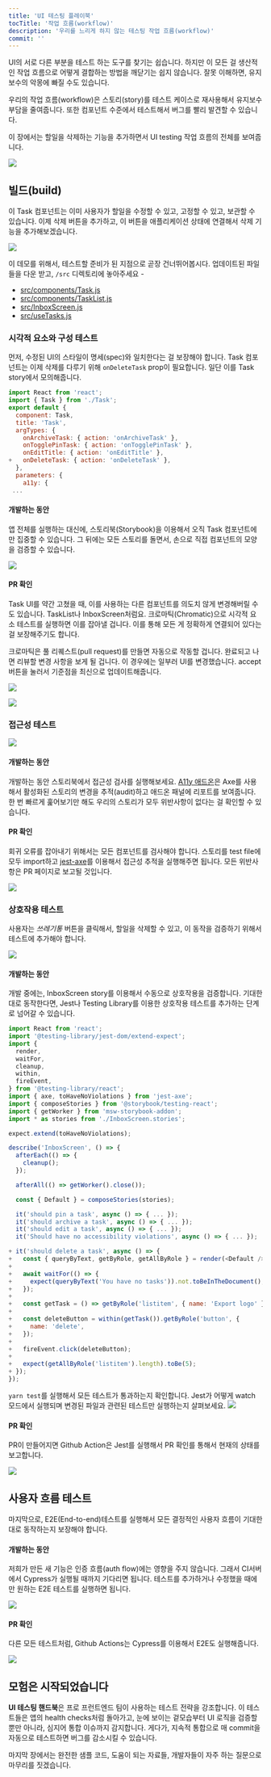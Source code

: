 ```yaml
---
title: 'UI 테스팅 플레이북'
tocTitle: '작업 흐름(workflow)'
description: '우리를 느리게 하지 않는 테스팅 작업 흐름(workflow)'
commit: ''
---
```


UI의 서로 다른 부분을 테스트 하는 도구를 찾기는 쉽습니다. 하지만 이 모든 걸 생산적인 작업 흐름으로 어떻게 결합하는 방법을 깨닫기는 쉽지 않습니다. 잘못 이해하면, 유지보수의 악몽에 빠질 수도 있습니다.

우리의 작업 흐름(workflow)은 스토리(story)를 테스트 케이스로 재사용해서 유지보수 부담을 줄여줍니다. 또한 컴포넌트 수준에서 테스트해서 버그를 빨리 발견할 수 있습니다.

이 장에서는 할일을 삭제하는 기능을 추가하면서 UI testing 작업 흐름의 전체를 보여줍니다.

![](/ui-testing-handbook/workflow-ui-testing.png)

## 빌드(build)

이 Task 컴포넌트는 이미 사용자가 할일을 수정할 수 있고, 고정할 수 있고, 보관할 수 있습니다. 이제 삭제 버튼을 추가하고, 이 버튼을 애플리케이션 상태에 연결해서 삭제 기능을 추가해보겠습니다.

![](/ui-testing-handbook/add-delete-button.png)

이 데모를 위해서, 테스트할 준비가 된 지점으로 곧장 건너뛰어봅시다. 업데이트된 파일들을 다운 받고, `/src` 디렉토리에 놓아주세요 -

- [src/components/Task.js](https://raw.githubusercontent.com/chromaui/ui-testing-guide-code/83c4adfc1f4ccee57278f8cfce539af1c1aa2463/src/components/Task.js)
- [src/components/TaskList.js](https://raw.githubusercontent.com/chromaui/ui-testing-guide-code/83c4adfc1f4ccee57278f8cfce539af1c1aa2463/src/components/TaskList.js)
- [src/InboxScreen.js](https://raw.githubusercontent.com/chromaui/ui-testing-guide-code/83c4adfc1f4ccee57278f8cfce539af1c1aa2463/src/InboxScreen.js)
- [src/useTasks.js](https://raw.githubusercontent.com/chromaui/ui-testing-guide-code/83c4adfc1f4ccee57278f8cfce539af1c1aa2463/src/useTasks.js)

### 시각적 요소와 구성 테스트

먼저, 수정된 UI의 스타일이 명세(spec)와 일치한다는 걸 보장해야 합니다. Task 컴포넌트는 이제 삭제를 다루기 위해 `onDeleteTask` prop이 필요합니다. 일단 이를 Task story에서 모의해줍니다.

```diff:title=src/components/Task.stories.js
import React from 'react';
import { Task } from './Task';
export default {
  component: Task,
  title: 'Task',
  argTypes: {
    onArchiveTask: { action: 'onArchiveTask' },
    onTogglePinTask: { action: 'onTogglePinTask' },
    onEditTitle: { action: 'onEditTitle' },
+   onDeleteTask: { action: 'onDeleteTask' },
  },
  parameters: {
    a11y: {
 ...
```

#### 개발하는 동안

앱 전체를 실행하는 대신에, 스토리북(Storybook)을 이용해서 오직 Task 컴포넌트에만 집중할 수 있습니다. 그 뒤에는 모든 스토리를 돌면서, 손으로 직접 컴포넌트의 모양을 검증할 수 있습니다.

![](/ui-testing-handbook/task-stories.gif)

#### PR 확인

Task UI를 약간 고쳤을 때, 이를 사용하는 다른 컴포넌트를 의도치 않게 변경해버릴 수도 있습니다. TaskList나 InboxScreen처럼요. 크로마틱(Chromatic)으로 시각적 요소 테스트를 실행하면 이를 잡아낼 겁니다. 이를 통해 모든 게 정확하게 연결되어 있다는 걸 보장해주기도 합니다.

크로마틱은 풀 리퀘스트(pull request)를 만들면 자동으로 작동할 겁니다. 완료되고 나면 리뷰할 변경 사항을 보게 될 겁니다. 이 경우에는 일부러 UI를 변경했습니다. accept 버튼을 눌러서 기준점을 최신으로 업데이트해줍니다.

![](/ui-testing-handbook/workflow-visual-tests.png)

![](/ui-testing-handbook/workflow-visual-diff.png)

### 접근성 테스트

![](/ui-testing-handbook/task-a11y.gif)

#### 개발하는 동안

개발하는 동안 스토리북에서 접근성 검사를 실행해보세요. [A11y 애드온](https://storybook.js.org/addons/@storybook/addon-a11y)은 Axe를 사용해서 활성화된 스토리의 변경을 추적(audit)하고 애드온 패널에 리포트를 보여줍니다. 한 번 빠르게 훑어보기만 해도 우리의 스토리가 모두 위반사항이 없다는 걸 확인할 수 있습니다.

#### PR 확인

회귀 오류를 잡아내기 위해서는 모든 컴포넌트를 검사해야 합니다. 스토리를 test file에 모두 import하고 [jest-axe](https://github.com/twilio-labs/paste/blob/cd0ddad508e41cb9982a693a5160f1b7866f4e2a/packages/paste-core/components/checkbox/__tests__/checkboxdisclaimer.test.tsx#L40)를 이용해서 접근성 추적을 실행해주면 됩니다. 모든 위반사항은 PR 페이지로 보고될 것입니다.

![](/ui-testing-handbook/ci-a11y.png)

### 상호작용 테스트

사용자는 _쓰레기통_ 버튼을 클릭해서, 할일을 삭제할 수 있고, 이 동작을 검증하기 위해서 테스트에 추가해야 합니다.

![](/ui-testing-handbook/manual-interaction.gif)

#### 개발하는 동안

개발 중에는, InboxScreen story를 이용해서 수동으로 상호작용을 검증합니다. 기대한대로 동작한다면, Jest나 Testing Library를 이용한 상호작용 테스트를 추가하는 단계로 넘어갈 수 있습니다.

```diff:title=src/InboxScreen.test.js
import React from 'react';
import '@testing-library/jest-dom/extend-expect';
import {
  render,
  waitFor,
  cleanup,
  within,
  fireEvent,
} from '@testing-library/react';
import { axe, toHaveNoViolations } from 'jest-axe';
import { composeStories } from '@storybook/testing-react';
import { getWorker } from 'msw-storybook-addon';
import * as stories from './InboxScreen.stories';

expect.extend(toHaveNoViolations);

describe('InboxScreen', () => {
  afterEach(() => {
    cleanup();
  });

  afterAll(() => getWorker().close());

  const { Default } = composeStories(stories);

  it('should pin a task', async () => { ... });
  it('should archive a task', async () => { ... });
  it('should edit a task', async () => { ... });
  it('Should have no accessibility violations', async () => { ... });

+ it('should delete a task', async () => {
+   const { queryByText, getByRole, getAllByRole } = render(<Default />);
+
+   await waitFor(() => {
+     expect(queryByText('You have no tasks')).not.toBeInTheDocument();
+   });
+
+   const getTask = () => getByRole('listitem', { name: 'Export logo' });
+
+   const deleteButton = within(getTask()).getByRole('button', {
+     name: 'delete',
+   });
+
+   fireEvent.click(deleteButton);
+
+   expect(getAllByRole('listitem').length).toBe(5);
+ });
});

```

`yarn test`를 실행해서 모든 테스트가 통과하는지 확인합니다. Jest가 어떻게 watch 모드에서 실행되며 변경된 파일과 관련된 테스트만 실행하는지 살펴보세요.
![](/ui-testing-handbook/jest.png)


#### PR 확인

PR이 만들어지면 Github Action은 Jest를 실행해서 PR 확인를 통해서 현재의 상태를 보고합니다.

![](/ui-testing-handbook/jest-ci.png)

## 사용자 흐름 테스트

마지막으로, E2E(End-to-end)테스트를 실행해서 모든 결정적인 사용자 흐름이 기대한대로 동작하는지 보장해야 합니다.

#### 개발하는 동안

저희가 만든 새 기능은 인증 흐름(auth flow)에는 영향을 주지 않습니다. 그래서 CI서버에서 Cypress가 실행될 때까지 기다리면 됩니다. 테스트를 추가하거나 수정했을 때에만 원하는 E2E 테스트를 실행하면 됩니다.

![](/ui-testing-handbook/auth-flow.png)

#### PR 확인

다른 모든 테스트처럼, Github Actions는 Cypress를 이용해서 E2E도 실행해줍니다.

![](/ui-testing-handbook/user-flow-ci.png)

## 모험은 시작되었습니다

**UI 테스팅 핸드북**은 프로 프런트엔드 팀이 사용하는 테스트 전략을 강조합니다. 이 테스트들은 앱의 health checks처럼 돌아가고, 눈에 보이는 겉모습부터 UI 로직을 검증할 뿐만 아니라, 심지어 통합 이슈까지 감지합니다. 게다가, 지속적 통합으로 매 commit을 자동으로 테스트하면 버그를 감소시킬 수 있습니다.

마지막 장에서는 완전한 샘플 코드, 도움이 되는 자료들, 개발자들이 자주 하는 질문으로 마무리를 짓겠습니다.
